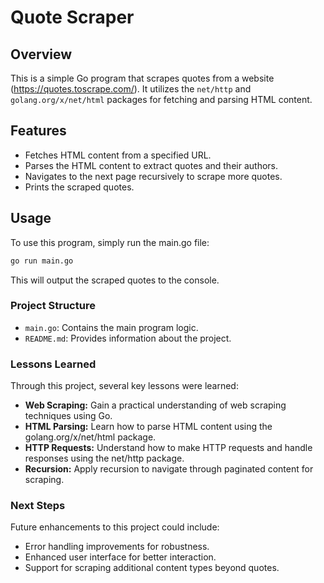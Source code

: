 # Quote Scraper

## Overview

This is a simple Go program that scrapes quotes from a website (https://quotes.toscrape.com/). It utilizes the `net/http` and `golang.org/x/net/html` packages for fetching and parsing HTML content.

## Features

- Fetches HTML content from a specified URL.
- Parses the HTML content to extract quotes and their authors.
- Navigates to the next page recursively to scrape more quotes.
- Prints the scraped quotes.

## Usage

To use this program, simply run the main.go file:

```bash
go run main.go
```

This will output the scraped quotes to the console.

### Project Structure

- `main.go`: Contains the main program logic.
- `README.md`: Provides information about the project.

### Lessons Learned

Through this project, several key lessons were learned:

- **Web Scraping:** Gain a practical understanding of web scraping techniques using Go.
- **HTML Parsing:** Learn how to parse HTML content using the golang.org/x/net/html package.
- **HTTP Requests:** Understand how to make HTTP requests and handle responses using the net/http package.
- **Recursion:** Apply recursion to navigate through paginated content for scraping.

### Next Steps

Future enhancements to this project could include:

- Error handling improvements for robustness.
- Enhanced user interface for better interaction.
- Support for scraping additional content types beyond quotes.
